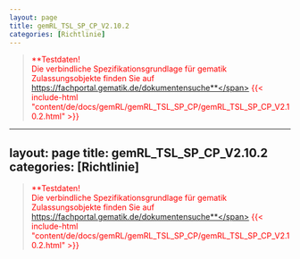 ```yaml
---
layout: page
title: gemRL_TSL_SP_CP_V2.10.2
categories: [Richtlinie]
---
```

> <span style="color:red">**Testdaten!<br>Die verbindliche Spezifikationsgrundlage für gematik Zulassungsobjekte finden Sie auf https://fachportal.gematik.de/dokumentensuche**</span>
{{< include-html "content/de/docs/gemRL/gemRL_TSL_SP_CP/gemRL_TSL_SP_CP_V2.10.2.html" >}}
---
layout: page
title: gemRL_TSL_SP_CP_V2.10.2
categories: [Richtlinie]
---
> <span style="color:red">**Testdaten!<br>Die verbindliche Spezifikationsgrundlage für gematik Zulassungsobjekte finden Sie auf https://fachportal.gematik.de/dokumentensuche**</span>
{{< include-html "content/de/docs/gemRL/gemRL_TSL_SP_CP/gemRL_TSL_SP_CP_V2.10.2.html" >}}
